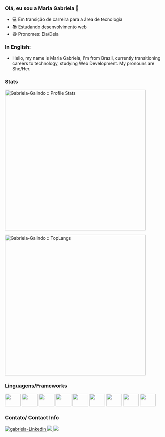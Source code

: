 ### Olá, eu sou a Maria Gabriela 👋


- 💻 Em transição de carreira para a área de tecnologia
- 📚 Estudando desenvolvimento web
- 😄 Pronomes: Ela/Dela

### In English:
- Hello, my name is Maria Gabriela, I'm from Brazil, currently transitioning careers to technology, studying Web Development. My pronouns are She/Her. 

### Stats
<div>
  <p>
    <a href="https://github.com/Gabriela-Galindo">
    <p>
      <img width="450px" src="https://github-readme-stats.vercel.app/api?username=Gabriela-Galindo&show_icons=true&theme=omni" alt="Gabriela-Galindo :: Profile Stats" />
    </p>
    <p>
      <img width="450px" src="https://github-readme-stats.vercel.app/api/top-langs/?username=Gabriela-Galindo&langs_count=6&theme=omni&layout=compact" alt="Gabriela-Galindo :: TopLangs" />
     </p>
   </a>
  </p>
</div>


### Linguagens/Frameworks
<div style="display: inline_block" >
 <img height="40" width="50" src="https://user-images.githubusercontent.com/74669052/211087011-aeaceb87-67f7-4978-a428-769ed7af68c5.svg" />
 <img height="40" width="50"  src="https://user-images.githubusercontent.com/74669052/211086619-13222ff8-bbd0-451e-9d66-73ba3cc28e3b.svg" />
 <img height="40" width="50" src="https://user-images.githubusercontent.com/74669052/211088723-2ff553ca-a80f-4beb-8f05-1413d8a57807.svg" />
 <img height="40" width="50" src="https://user-images.githubusercontent.com/74669052/211087772-448ba331-0d6b-4e26-a6ec-be37fec3332f.svg" />
 <img height="40" width="50" src="https://user-images.githubusercontent.com/74669052/211087975-24a37e4c-1cdf-40ff-9cfd-8f9f9b3a2132.svg" />
 <img height="40" width="50" src="https://user-images.githubusercontent.com/74669052/211088206-0c4a5ccc-58c3-4add-8fb4-41fa12bbfaf6.svg" />
 <img height="40" width="50" src="https://cdn.jsdelivr.net/gh/devicons/devicon/icons/nodejs/nodejs-original.svg" />
 <img height="40" width="50" src="https://cdn.jsdelivr.net/gh/devicons/devicon/icons/mysql/mysql-original.svg" />
 <img height="40" width="50" src="https://cdn.jsdelivr.net/gh/devicons/devicon/icons/docker/docker-plain-wordmark.svg" />          
</div>

### Contato/ Contact Info
<div style="display: inline_block" >
  <a href="https://www.linkedin.com/in/mariagabrielagalindo/" >
    <img src="https://img.shields.io/badge/LinkedIn-0077B5?style=for-the-badge&logo=linkedin&logoColor=white" alt="gabriela-Linkedin" />
  </a>
  <a href="mailto:gabi_who@live.com" />
    <img src="https://img.shields.io/badge/Microsoft_Outlook-0078D4?style=for-the-badge&logo=microsoft-outlook&logoColor=white" />
  </a>
   <a href="https://discord.gg/Gabiwho#0518" />
    <img src="https://img.shields.io/badge/Discord-7289DA?style=for-the-badge&logo=discord&logoColor=white" target="_blank">
   </a> 
</div>


